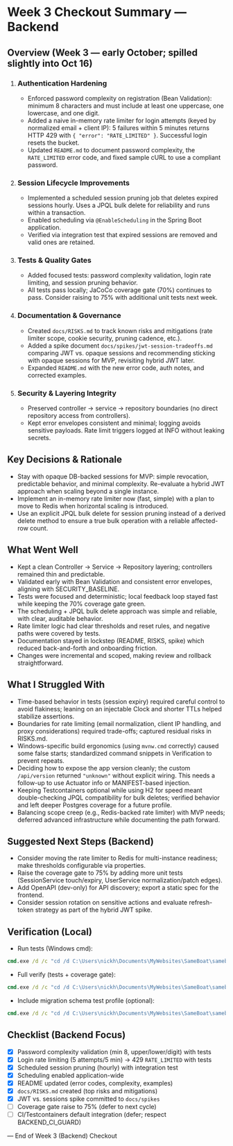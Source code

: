 # Week 3 Checkout Summary — Backend

## Overview (Week 3 — early October; spilled slightly into Oct 16)
1. ### Authentication Hardening
   - Enforced password complexity on registration (Bean Validation): minimum 8 characters and must include at least one uppercase, one lowercase, and one digit.
   - Added a naive in-memory rate limiter for login attempts (keyed by normalized email + client IP): 5 failures within 5 minutes returns HTTP 429 with `{ "error": "RATE_LIMITED" }`. Successful login resets the bucket.
   - Updated `README.md` to document password complexity, the `RATE_LIMITED` error code, and fixed sample cURL to use a compliant password.

2. ### Session Lifecycle Improvements
   - Implemented a scheduled session pruning job that deletes expired sessions hourly. Uses a JPQL bulk delete for reliability and runs within a transaction.
   - Enabled scheduling via `@EnableScheduling` in the Spring Boot application.
   - Verified via integration test that expired sessions are removed and valid ones are retained.

3. ### Tests & Quality Gates
   - Added focused tests: password complexity validation, login rate limiting, and session pruning behavior.
   - All tests pass locally; JaCoCo coverage gate (70%) continues to pass. Consider raising to 75% with additional unit tests next week.

4. ### Documentation & Governance
   - Created `docs/RISKS.md` to track known risks and mitigations (rate limiter scope, cookie security, pruning cadence, etc.).
   - Added a spike document `docs/spikes/jwt-session-tradeoffs.md` comparing JWT vs. opaque sessions and recommending sticking with opaque sessions for MVP, revisiting hybrid JWT later.
   - Expanded `README.md` with the new error code, auth notes, and corrected examples.

5. ### Security & Layering Integrity
   - Preserved controller → service → repository boundaries (no direct repository access from controllers).
   - Kept error envelopes consistent and minimal; logging avoids sensitive payloads. Rate limit triggers logged at INFO without leaking secrets.

## Key Decisions & Rationale
- Stay with opaque DB-backed sessions for MVP: simple revocation, predictable behavior, and minimal complexity. Re-evaluate a hybrid JWT approach when scaling beyond a single instance.
- Implement an in-memory rate limiter now (fast, simple) with a plan to move to Redis when horizontal scaling is introduced.
- Use an explicit JPQL bulk delete for session pruning instead of a derived delete method to ensure a true bulk operation with a reliable affected-row count.

## What Went Well
- Kept a clean Controller → Service → Repository layering; controllers remained thin and predictable.
- Validated early with Bean Validation and consistent error envelopes, aligning with SECURITY_BASELINE.
- Tests were focused and deterministic; local feedback loop stayed fast while keeping the 70% coverage gate green.
- The scheduling + JPQL bulk delete approach was simple and reliable, with clear, auditable behavior.
- Rate limiter logic had clear thresholds and reset rules, and negative paths were covered by tests.
- Documentation stayed in lockstep (README, RISKS, spike) which reduced back-and-forth and onboarding friction.
- Changes were incremental and scoped, making review and rollback straightforward.

## What I Struggled With
- Time-based behavior in tests (session expiry) required careful control to avoid flakiness; leaning on an injectable Clock and shorter TTLs helped stabilize assertions.
- Boundaries for rate limiting (email normalization, client IP handling, and proxy considerations) required trade-offs; captured residual risks in RISKS.md.
- Windows-specific build ergonomics (using `mvnw.cmd` correctly) caused some false starts; standardized command snippets in Verification to prevent repeats.
- Deciding how to expose the app version cleanly; the custom `/api/version` returned `"unknown"` without explicit wiring. This needs a follow-up to use Actuator info or MANIFEST-based injection.
- Keeping Testcontainers optional while using H2 for speed meant double-checking JPQL compatibility for bulk deletes; verified behavior and left deeper Postgres coverage for a future profile.
- Balancing scope creep (e.g., Redis-backed rate limiter) with MVP needs; deferred advanced infrastructure while documenting the path forward.

## Suggested Next Steps (Backend)
- Consider moving the rate limiter to Redis for multi-instance readiness; make thresholds configurable via properties.
- Raise the coverage gate to 75% by adding more unit tests (SessionService touch/expiry, UserService normalization/patch edges).
- Add OpenAPI (dev-only) for API discovery; export a static spec for the frontend.
- Consider session rotation on sensitive actions and evaluate refresh-token strategy as part of the hybrid JWT spike.

## Verification (Local)
- Run tests (Windows cmd):
```cmd
cmd.exe /d /c "cd /d C:\Users\nickh\Documents\MyWebsites\SameBoat\sameboat-backend && mvnw.cmd -ntp -Dskip.migration.test=true -DtrimStackTrace=false test"
```
- Full verify (tests + coverage gate):
```cmd
cmd.exe /d /c "cd /d C:\Users\nickh\Documents\MyWebsites\SameBoat\sameboat-backend && mvnw.cmd -ntp -Dskip.migration.test=true -DtrimStackTrace=false verify"
```
- Include migration schema test profile (optional):
```cmd
cmd.exe /d /c "cd /d C:\Users\nickh\Documents\MyWebsites\SameBoat\sameboat-backend && mvnw.cmd -ntp -Pwith-migration-test -DtrimStackTrace=false test"
```

## Checklist (Backend Focus)
- [x] Password complexity validation (min 8, upper/lower/digit) with tests
- [x] Login rate limiting (5 attempts/5 min) → 429 `RATE_LIMITED` with tests
- [x] Scheduled session pruning (hourly) with integration test
- [x] Scheduling enabled application-wide
- [x] README updated (error codes, complexity, examples)
- [x] `docs/RISKS.md` created (top risks and mitigations)
- [x] JWT vs. sessions spike committed to `docs/spikes`
- [ ] Coverage gate raise to 75% (defer to next cycle)
- [ ] CI/Testcontainers default integration (defer; respect BACKEND_CI_GUARD)

— End of Week 3 (Backend) Checkout
